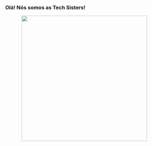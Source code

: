 ### Olá! Nós somos as Tech Sisters! 

<p align="center">
  <img src="https://media.giphy.com/media/rIFWIvjtk2X3q6Tu1a/giphy.gif" width="400px"></img>
</p>

<!--
**techsistersbrasil/techsistersbrasil** is a ✨ _special_ ✨ repository because its `README.md` (this file) appears on your GitHub profile.

Here are some ideas to get you started:

- 🔭 I’m currently working on ...
- 🌱 I’m currently learning ...
- 👯 I’m looking to collaborate on ...
- 🤔 I’m looking for help with ...
- 💬 Ask me about ...
- 📫 How to reach me: ...
- 😄 Pronouns: ...
- ⚡ Fun fact: ...
-->
